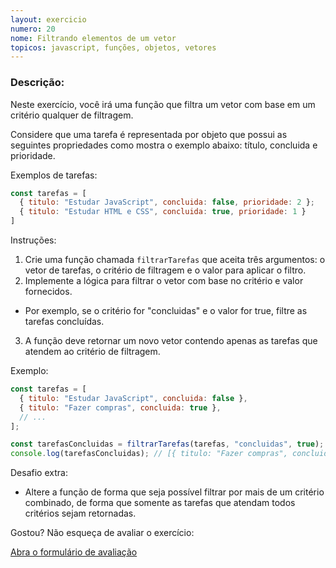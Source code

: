 ```yaml
---
layout: exercicio
numero: 20
nome: Filtrando elementos de um vetor
topicos: javascript, funções, objetos, vetores
---
```


### Descrição:

Neste exercício, você irá uma função que filtra um vetor com base em um critério qualquer de filtragem. 

Considere que uma tarefa é representada por objeto que possui as seguintes propriedades como mostra o exemplo abaixo: título, concluida e prioridade.

Exemplos de tarefas:

```js
const tarefas = [
  { titulo: "Estudar JavaScript", concluida: false, prioridade: 2 };
  { titulo: "Estudar HTML e CSS", concluida: true, prioridade: 1 }
]
```

Instruções:

1. Crie uma função chamada `filtrarTarefas` que aceita três argumentos: o vetor de tarefas, o critério de filtragem e o valor para aplicar o filtro.
2. Implemente a lógica para filtrar o vetor com base no critério e valor fornecidos. 
  * Por exemplo, se o critério for "concluidas" e o valor for true, filtre as tarefas concluídas.
3. A função deve retornar um novo vetor contendo apenas as tarefas que atendem ao critério de filtragem.


Exemplo:

```js
const tarefas = [
  { titulo: "Estudar JavaScript", concluida: false },
  { titulo: "Fazer compras", concluida: true },
  // ...
];

const tarefasConcluidas = filtrarTarefas(tarefas, "concluidas", true);
console.log(tarefasConcluidas); // [{ titulo: "Fazer compras", concluida: true }]
```

Desafio extra:

* Altere a função de forma que seja possível filtrar por mais de um critério combinado, de forma que somente as tarefas que atendam todos critérios sejam retornadas.

Gostou? Não esqueça de avaliar o exercício:

<a class="btn" href="https://forms.gle/scs1VxDDFSiMqAhe8" target="_blank"> Abra o formulário de avaliação</a>
